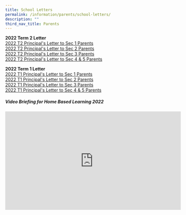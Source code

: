 ```yaml
---
title: School Letters
permalink: /information/parents/school-letters/
description: ""
third_nav_title: Parents
---
```

**2022 Term 2 Letter** <br>
[2022 T2 Principal's Letter to Sec 1 Parents](/files/2022%20T2%20Principals%20Letter%20to%20Sec%201%20Parents.pdf) <br>
[2022 T2 Principal's Letter to Sec 2 Parents](/files/2022%20T2%20Principals%20Letter%20to%20Sec%202%20Parents.pdf) <br>
[2022 T2 Principal's Letter to Sec 3 Parents](/files/2022%20T2%20Principals%20Letter%20to%20Sec%203%20Parents.pdf) <br>
[2022 T2 Principal's Letter to Sec 4 & 5 Parents](/files/2022%20T2%20Principals%20Letter%20to%20Sec%204%20and%205%20Parents.pdf)

**2022 Term 1 Letter** <br>
[2022 T1 Principal's Letter to Sec 1 Parents](/files/2022%20T1%20Principals%20Letter%20to%20Sec%201%20Parents.pdf) <br>
[2022 T1 Principal's Letter to Sec 2 Parents](/files/2022%20T1%20Principals%20Letter%20to%20Sec%202%20Parents.pdf) <br>
[2022 T1 Principal's Letter to Sec 3 Parents](/files/2022%20T1%20Principals%20Letter%20to%20Sec%203%20Parents.pdf) <br>
[2022 T1 Principal's Letter to Sec 4 & 5 Parents](/files/2022%20T1%20Principals%20Letter%20to%20Sec%204%20and%205%20Parents.pdf)

##### Video Briefing for Home Based Learning 2022
<iframe width="560" height="315" src="https://www.youtube.com/embed/Ud18qWVhrVs?start=3" title="YouTube video player" frameborder="0" allow="accelerometer; autoplay; clipboard-write; encrypted-media; gyroscope; picture-in-picture" allowfullscreen></iframe>